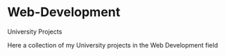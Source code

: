 # Web-Development
University Projects

Here a collection of my University projects in the Web Development field
